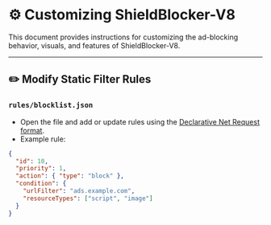 # ⚙️ Customizing ShieldBlocker-V8

This document provides instructions for customizing the ad-blocking behavior, visuals, and features of ShieldBlocker-V8.

---

## ✏️ Modify Static Filter Rules

### `rules/blocklist.json`

- Open the file and add or update rules using the [Declarative Net Request format](https://developer.chrome.com/docs/extensions/reference/declarativeNetRequest/).
- Example rule:

```json
{
  "id": 10,
  "priority": 1,
  "action": { "type": "block" },
  "condition": {
    "urlFilter": "ads.example.com",
    "resourceTypes": ["script", "image"]
  }
}
